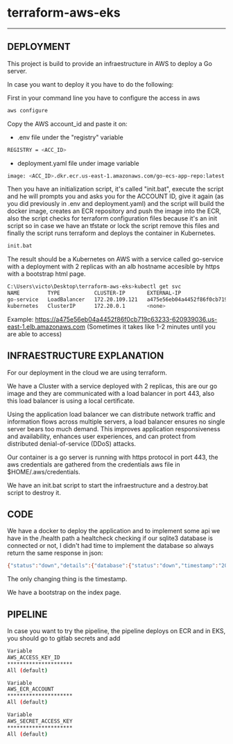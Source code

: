 # terraform-aws-eks

---
DEPLOYMENT
----

This project is build to provide an infraestructure in AWS to deploy a Go server.

In case you want to deploy it you have to do the following:

First in your command line you have to configure the access in aws

```sh
aws configure
```

Copy the AWS account_id and paste it on:

- .env file under the "registry" variable 

```sh
REGISTRY = <ACC_ID>
```

- deployment.yaml file under image variable

```sh
image: <ACC_ID>.dkr.ecr.us-east-1.amazonaws.com/go-ecs-app-repo:latest
```

Then you have an initialization script, it's called "init.bat", execute the script and he will prompts you and asks you for the ACCOUNT ID, give it again (as you did previously in .env and deployment.yaml) and the script will build the docker image, creates an ECR repository and push the image into the ECR, also the script checks for terraform configuration files because it's an init script so in case we have an tfstate or lock the script remove this files and finally the script runs terraform and deploys the container in Kubernetes.

```sh
init.bat
```

The result should be a Kubernetes on AWS with a service called go-service with a deployment with 2 replicas with an alb hostname accesible by https with a bootstrap html page.
```sh
C:\Users\victo\Desktop\terraform-aws-eks>kubectl get svc
NAME         TYPE           CLUSTER-IP       EXTERNAL-IP                                                              PORT(S)         AGE
go-service   LoadBalancer   172.20.109.121   a475e56eb04a4452f86f0cb719c63233-620939036.us-east-1.elb.amazonaws.com   443:31309/TCP   114s
kubernetes   ClusterIP      172.20.0.1       <none>                                                                   443/TCP         8m49s
```
Example: https://a475e56eb04a4452f86f0cb719c63233-620939036.us-east-1.elb.amazonaws.com (Sometimes it takes like 1-2 minutes until you are able to access)

INFRAESTRUCTURE EXPLANATION
----

For our deployment in the cloud we are using terraform.

We have a Cluster with a service deployed with 2 replicas, this are our go image and they are communicated with a load balancer in port 443, also this load balancer is using a local certificate.

Using the application load balancer we can distribute  network traffic and information flows across multiple servers, a load balancer ensures no single server bears too much demand. This improves application responsiveness and availability, enhances user experiences, and can protect from distributed denial-of-service (DDoS) attacks.

Our container is a go server is running with https protocol in port 443, the aws credentials are gathered from the credentials aws file in $HOME/.aws/credentials.

We have an init.bat script to start the infraestructure and a destroy.bat script to destroy it.

CODE
----
We have a docker to deploy the application and to implement some api we have in the /health path a healtcheck checking if our sqlite3 database is connected or not, I didn't had time to implement the database so always return the same response in json:

```sh
{"status":"down","details":{"database":{"status":"down","timestamp":"2021-10-05T23:24:08.425492059Z","error":"Binary was compiled with 'CGO_ENABLED=0', go-sqlite3 requires cgo to work. This is a stub"},"search":{"status":"down","timestamp":"2021-10-05T23:24:06.309964687Z","error":"this makes the check fail"}}}
```

The only changing thing is the timestamp.

We have a bootstrap on the index page.


PIPELINE
----

In case you want to try the pipeline, the pipeline deploys on ECR and in EKS, you should go to gitlab
secrets and add 

```sh
Variable
AWS_ACCESS_KEY_ID
*********************
All (default)

Variable
AWS_ECR_ACCOUNT
*********************
All (default)

Variable
AWS_SECRET_ACCESS_KEY
*********************
All (default)

```
